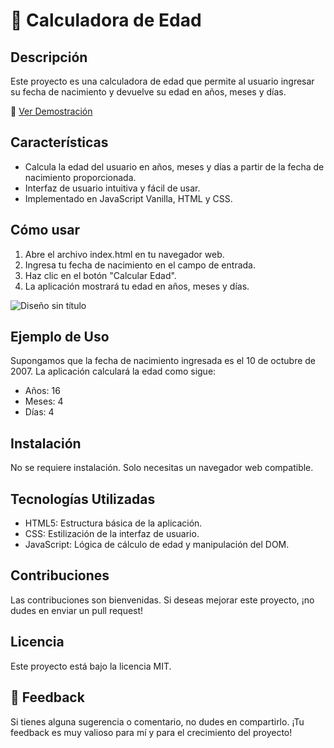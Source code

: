 # 📅 Calculadora de Edad

## Descripción
Este proyecto es una calculadora de edad que permite al usuario ingresar su fecha de nacimiento y devuelve su edad en años, meses y días.

🔗 [Ver Demostración](https://new-age-ten.vercel.app/)

## Características
- Calcula la edad del usuario en años, meses y días a partir de la fecha de nacimiento proporcionada.
- Interfaz de usuario intuitiva y fácil de usar.
- Implementado en JavaScript Vanilla, HTML y CSS.

## Cómo usar
1. Abre el archivo index.html en tu navegador web.
2. Ingresa tu fecha de nacimiento en el campo de entrada.
3. Haz clic en el botón "Calcular Edad".
4. La aplicación mostrará tu edad en años, meses y días.

![Diseño sin título](https://github.com/Diegojq/new-age/assets/137741139/0f85bc00-82bf-4a9f-9e13-2581be020b2e)


## Ejemplo de Uso
Supongamos que la fecha de nacimiento ingresada es el 10 de octubre de 2007.
La aplicación calculará la edad como sigue:
- Años: 16
- Meses: 4
- Días: 4

## Instalación
No se requiere instalación. Solo necesitas un navegador web compatible.

## Tecnologías Utilizadas
- HTML5: Estructura básica de la aplicación.
- CSS: Estilización de la interfaz de usuario.
- JavaScript: Lógica de cálculo de edad y manipulación del DOM.

## Contribuciones
Las contribuciones son bienvenidas. Si deseas mejorar este proyecto, ¡no dudes en enviar un pull request!

## Licencia
Este proyecto está bajo la licencia MIT.

## 🔄 Feedback

Si tienes alguna sugerencia o comentario, no dudes en compartirlo. ¡Tu feedback es muy valioso para mí y para el crecimiento del proyecto!
